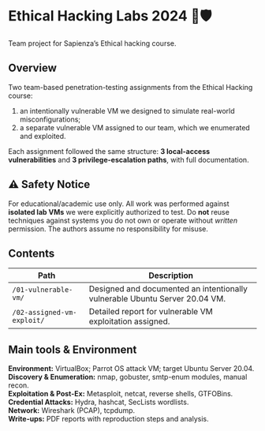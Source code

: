 # Ethical Hacking Labs 2024 🧩🛡️
Team project for Sapienza’s Ethical hacking course. 
## Overview
Two team-based penetration-testing assignments from the Ethical Hacking course:
1) an intentionally vulnerable VM we designed to simulate real-world misconfigurations;  
2) a separate vulnerable VM assigned to our team, which we enumerated and exploited.

Each assignment followed the same structure: **3 local-access vulnerabilities** and **3 privilege-escalation paths**, with full documentation.

## ⚠️ Safety Notice
For educational/academic use only. All work was performed against **isolated lab VMs** we were explicitly authorized to test. Do **not** reuse techniques against systems you do not own or operate without *written* permission. The authors assume no responsibility for misuse.

## Contents
| Path | Description |
| --- | --- |
| `/01-vulnerable-vm/` | Designed and documented an intentionally vulnerable Ubuntu Server 20.04 VM. |
| `/02-assigned-vm-exploit/` | Detailed report for vulnerable VM exploitation assigned. |

## Main tools & Environment
**Environment:** VirtualBox; Parrot OS attack VM; target Ubuntu Server 20.04.  
**Discovery & Enumeration:** nmap, gobuster, smtp-enum modules, manual recon.  
**Exploitation & Post-Ex:** Metasploit, netcat, reverse shells, GTFOBins.  
**Credential Attacks:** Hydra, hashcat, SecLists wordlists.  
**Network:** Wireshark (PCAP), tcpdump.  
**Write-ups:** PDF reports with reproduction steps and analysis.

